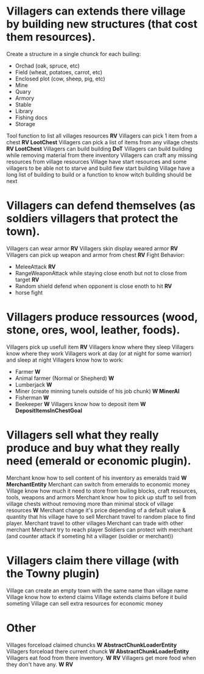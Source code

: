 # Villagers can extends there village by building new structures (that cost them resources).
Create a structure in a single chunck for each builing:
 <!-- - Townhall -->
 <!-- - House -->
 - Orchad (oak, spruce, etc)
 - Field (wheat, potatoes, carrot, etc)
 - Enclosed plot (cow, sheep, pig, etc)
 - Mine
 - Quary
 - Armory
 - Stable
 - Library
 - Fishing docs
 - Storage
<!-- Villages contains building linked to structures -->
Tool function to list all villages resources **RV**
Villagers can pick 1 item from a chest **RV LootChest**
Villagers can pick a list of items from any village chests **RV LootChest**
Villagers can build building **DoT**
Villagers can build building while removing material from there inventory
Villagers can craft any missing resources from village resources
Village have start resources and some villagers to be able not to starve and build fiew start building
Village have a long list of building to build or a function to know witch building should be next

# Villagers can defend themselves (as soldiers villagers that protect the town).
Villagers can wear armor **RV**
Villagers skin display weared armor **RV**
Villagers can pick up weapon and armor from chest **RV**
Fight Behavior: 
 - MeleeAttack **RV**
 - RangeWeaponAttack while staying close enoth but not to close from target **RV**
 - Random shield defend when opponent is close enoth to hit **RV**
 - horse fight

# Villagers produce ressources (wood, stone, ores, wool, leather, foods).
Villagers pick up usefull item **RV**
Villagers know where they sleep
Villagers know where they work
Villagers work at day (or at night for some warrior) and sleep at night
Villagers know how to work:
 - Farmer **W**
 - Animal farmer (Normal or Shepherd) **W**
 - Lumberjack **W**
 - Miner (create minning tunels outside of his job chunk) **W MinerAI**
 - Fisherman **W**
 - Beekeeper **W**
Villagers know how to deposit item **W DepositItemsInChestGoal**


# Villagers sell what they really produce and buy what they really need (emerald or economic plugin).
Merchant know how to sell content of his inventory as emeralds traid **W MerchantEntity**
Merchant can switch from emeralds to economic money
Village know how much it need to store from builing blocks, craft resources, tools, weapons and armors
Merchant know how to pick up stuff to sell from village chests without removing more than minimal stock of village resources **W**
Merchant change it's price depending of a default value & quantity that his village have to sell
Merchant travel to random place to find player.
Merchant travel to other villages
Merchant can trade with other merchant
Merchant try to reach player
Soldiers can protect with merchant (and counter attack if someting hit a villager (soldier or merchant))

# Villagers claim there village (with the Towny plugin)
Village can create an empty town with the same name than village name
Village know how to extend claims
Village extends claims before it build someting
Village can sell extra resources for economic money

# Other
Villages forceload claimed chuncks **W AbstractChunkLoaderEntity**
Villagers forceload there current chunck **W AbstractChunkLoaderEntity**
Villagers eat food from there inventory. **W** **RV**
Villagers get more food when they don't have any. **W** **RV**